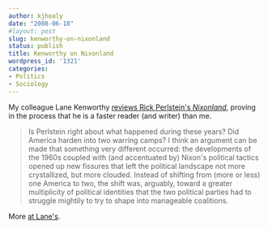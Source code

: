 ```yaml
---
author: kjhealy
date: "2008-06-18"
#layout: post
slug: kenworthy-on-nixonland
status: publish
title: Kenworthy on Nixonland
wordpress_id: '1321'
categories:
- Politics
- Sociology
---
```


My colleague Lane Kenworthy [reviews Rick Perlstein's *Nixonland*](http://lanekenworthy.net/2008/06/17/nixonland-one-two-or-many-americas/), proving in the process that he is a faster reader (and writer) than me.

> Is Perlstein right about what happened during these years? Did America harden into two warring camps? I think an argument can be made that something very different occurred: the developments of the 1960s coupled with (and accentuated by) Nixon's political tactics opened up new fissures that left the political landscape not more crystallized, but more clouded. Instead of shifting from (more or less) one America to two, the shift was, arguably, toward a greater multiplicity of political identities that the two political parties had to struggle mightily to try to shape into manageable coalitions.

More [at Lane's](http://lanekenworthy.net/2008/06/17/nixonland-one-two-or-many-americas/).
